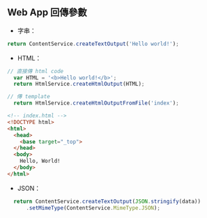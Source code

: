 ## Web App 回傳參數

- 字串：
```js
return ContentService.createTextOutput('Hello world!');
```
- HTML：
```js
// 直接傳 html code
  var HTML = '<b>Hello world!</b>';
  return HtmlService.createHtmlOutput(HTML);
```
```js
// 傳 template
  return HtmlService.createHtmlOutputFromFile('index');
```
```html
<!-- index.html -->
<!DOCTYPE html>
<html>
  <head>
    <base target="_top">
  </head>
  <body>
    Hello, World!
  </body>
</html>
```
- JSON：
```js
  return ContentService.createTextOutput(JSON.stringify(data))
      .setMimeType(ContentService.MimeType.JSON);
```
